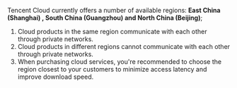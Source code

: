 Tencent Cloud currently offers a number of available regions: **East China (Shanghai) , South China (Guangzhou) and North China (Beijing)**;
1. Cloud products in the same region communicate with each other through private networks.
2. Cloud products in different regions cannot communicate with each other through private networks.
3. When purchasing cloud services, you're recommended to choose the region closest to your customers to minimize access latency and improve download speed.


